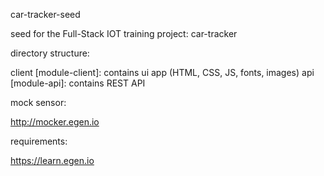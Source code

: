 car-tracker-seed

seed for the Full-Stack IOT training project: car-tracker

directory structure:

client [module-client]: contains ui app (HTML, CSS, JS, fonts, images)
api [module-api]: contains REST API

mock sensor:

http://mocker.egen.io

requirements:

https://learn.egen.io